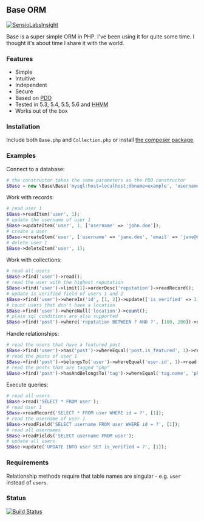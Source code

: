 ## Base ORM

[![SensioLabsInsight](https://insight.sensiolabs.com/projects/c8843251-ba46-4be5-be0e-9af19170ac83/mini.png)](https://insight.sensiolabs.com/projects/c8843251-ba46-4be5-be0e-9af19170ac83)

Base is a super simple ORM in PHP. I've been using it for quite some time. I thought it's about time I share it with the world.

### Features

- Simple
- Intuitive
- Independent
- Secure
- Based on [PDO](http://php.net/manual/en/book.pdo.php)
- Tested in 5.3, 5.4, 5.5, 5.6 and [HHVM](http://hhvm.com/)
- Works out of the box

### Installation

Include both `Base.php` and `Collection.php` or install [the composer package](https://packagist.org/packages/erusev/base).

### Examples

Connect to a database:
```php
# the constructor takes the same parameters as the PDO constructor
$Base = new \Base\Base('mysql:host=localhost;dbname=example', 'username', 'password');
```

Work with records:
```php
# read user 1
$Base->readItem('user', 1);
# update the username of user 1
$Base->updateItem('user', 1, ['username' => 'john.doe']);
# create a user
$Base->createItem('user', ['username' => 'jane.doe', 'email' => 'jane@example.com']);
# delete user 1
$Base->deleteItem('user', 1);
```

Work with collections:
```php
# read all users
$Base->find('user')->read();
# read the user with the highest reputation
$Base->find('user')->limit(1)->orderDesc('reputation')->readRecord();
# update is_verified field of users 1 and 2
$Base->find('user')->whereIn('id', [1, 2])->update(['is_verified' => 1]);
# count users that don't have a location
$Base->find('user')->whereNull('location')->count();
# plain sql conditions are also supported
$Base->find('post')->where('reputation BETWEEN ? AND ?', [100, 200])->delete();
```

Handle relationships:
```php
# read the users that have a featured post
$Base->find('user')->has('post')->whereEqual('post.is_featured', 1)->read();
# read the posts of user 1
$Base->find('post')->belongsTo('user')->whereEqual('user.id', 1)->read();
# read the posts that are tagged "php"
$Base->find('post')->hasAndBelongsTo('tag')->whereEqual('tag.name', 'php')->read();
```

Execute queries:
```php
# read all users
$Base->read('SELECT * FROM user');
# read user 1
$Base->readRecord('SELECT * FROM user WHERE id = ?', [1]);
# read the username of user 1
$Base->readField('SELECT username FROM user WHERE id = ?', [1]);
# read all usernames
$Base->readFields('SELECT username FROM user');
# update all users
$Base->update('UPDATE INTO user SET is_verified = ?', [1]);
```

### Requirements

Relationship methods require that table names are singular - e.g. `user` instead of `users`.

### Status

[![Build Status](http://img.shields.io/travis/erusev/base.svg?style=flat-square)](https://travis-ci.org/erusev/base)
<!--
[![Latest Stable Version](http://img.shields.io/packagist/v/erusev/base.svg?style=flat-square)](https://packagist.org/packages/erusev/base)
-->
